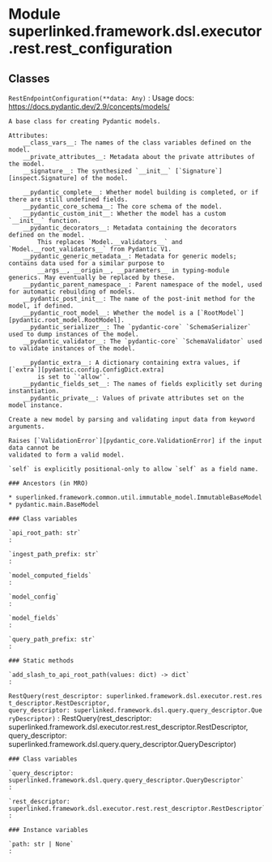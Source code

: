 Module superlinked.framework.dsl.executor.rest.rest_configuration
=================================================================

Classes
-------

`RestEndpointConfiguration(**data: Any)`
:   Usage docs: https://docs.pydantic.dev/2.9/concepts/models/
    
    A base class for creating Pydantic models.
    
    Attributes:
        __class_vars__: The names of the class variables defined on the model.
        __private_attributes__: Metadata about the private attributes of the model.
        __signature__: The synthesized `__init__` [`Signature`][inspect.Signature] of the model.
    
        __pydantic_complete__: Whether model building is completed, or if there are still undefined fields.
        __pydantic_core_schema__: The core schema of the model.
        __pydantic_custom_init__: Whether the model has a custom `__init__` function.
        __pydantic_decorators__: Metadata containing the decorators defined on the model.
            This replaces `Model.__validators__` and `Model.__root_validators__` from Pydantic V1.
        __pydantic_generic_metadata__: Metadata for generic models; contains data used for a similar purpose to
            __args__, __origin__, __parameters__ in typing-module generics. May eventually be replaced by these.
        __pydantic_parent_namespace__: Parent namespace of the model, used for automatic rebuilding of models.
        __pydantic_post_init__: The name of the post-init method for the model, if defined.
        __pydantic_root_model__: Whether the model is a [`RootModel`][pydantic.root_model.RootModel].
        __pydantic_serializer__: The `pydantic-core` `SchemaSerializer` used to dump instances of the model.
        __pydantic_validator__: The `pydantic-core` `SchemaValidator` used to validate instances of the model.
    
        __pydantic_extra__: A dictionary containing extra values, if [`extra`][pydantic.config.ConfigDict.extra]
            is set to `'allow'`.
        __pydantic_fields_set__: The names of fields explicitly set during instantiation.
        __pydantic_private__: Values of private attributes set on the model instance.
    
    Create a new model by parsing and validating input data from keyword arguments.
    
    Raises [`ValidationError`][pydantic_core.ValidationError] if the input data cannot be
    validated to form a valid model.
    
    `self` is explicitly positional-only to allow `self` as a field name.

    ### Ancestors (in MRO)

    * superlinked.framework.common.util.immutable_model.ImmutableBaseModel
    * pydantic.main.BaseModel

    ### Class variables

    `api_root_path: str`
    :

    `ingest_path_prefix: str`
    :

    `model_computed_fields`
    :

    `model_config`
    :

    `model_fields`
    :

    `query_path_prefix: str`
    :

    ### Static methods

    `add_slash_to_api_root_path(values: dict) ‑> dict`
    :

`RestQuery(rest_descriptor: superlinked.framework.dsl.executor.rest.rest_descriptor.RestDescriptor, query_descriptor: superlinked.framework.dsl.query.query_descriptor.QueryDescriptor)`
:   RestQuery(rest_descriptor: superlinked.framework.dsl.executor.rest.rest_descriptor.RestDescriptor, query_descriptor: superlinked.framework.dsl.query.query_descriptor.QueryDescriptor)

    ### Class variables

    `query_descriptor: superlinked.framework.dsl.query.query_descriptor.QueryDescriptor`
    :

    `rest_descriptor: superlinked.framework.dsl.executor.rest.rest_descriptor.RestDescriptor`
    :

    ### Instance variables

    `path: str | None`
    :